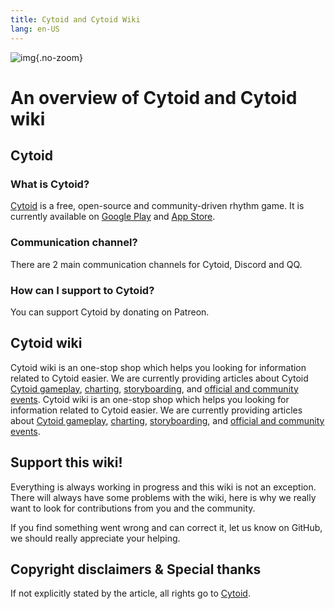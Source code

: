 ```yaml
---
title: Cytoid and Cytoid Wiki
lang: en-US
---
```


![img](/site-source/pic/sayaka_thumb.png){.no-zoom}

# An overview of Cytoid and Cytoid wiki

## Cytoid

### What is Cytoid?

[Cytoid](https://cytoid.io/) is a free, open-source and community-driven rhythm game. It is currently available on [Google Play](https://play.google.com/store/apps/details?id=me.tigerhix.cytoid) and [App Store](https://itunes.apple.com/us/app/cytoid/id1266582726).

### Communication channel?

There are 2 main communication channels for Cytoid, Discord and QQ.

<ColorfulCard title="Discord" comment="Want to learn how to make levels? Interested in weekly tournaments? Or perhaps just want to vibe? Then join us in our Discord community!" link="https://discord.gg/cytoid" :color="['#7695ff', '#7289da']"/>

<ColorfulCard title="QQ Group Chat" comment="For those who are having trouble accessing Discord, try joining our group chat on QQ!" link="https://jq.qq.com/?_wv=1027&k=PWzSblsO" :color="['#8eff9c', '#5cc43a']"/>

### How can I support to Cytoid?

You can support Cytoid by donating on Patreon.

<ColorfulCard title="Patreon" comment="Cytoid is 100% free and open-source. However, the budget we need to make the servers run properly is high. So if you're an enthusiast, why not consider..." link="https://www.patreon.com/tigerhix" :color="['#ff715d', '#f96854']"/>

## Cytoid wiki

Cytoid wiki is an one-stop shop which helps you looking for information related to Cytoid easier. We are currently providing articles about Cytoid [Cytoid gameplay](/en/gameplay/), [charting](/en/charting/), [storyboarding](/en/storyboard/), and [official and community events](/en/events/).
Cytoid wiki is an one-stop shop which helps you looking for information related to Cytoid easier. We are currently providing articles about [Cytoid gameplay](/en/gameplay/), [charting](/en/charting/), [storyboarding](/en/storyboard/), and [official and community events](/en/events/).

## Support this wiki!

Everything is always working in progress and this wiki is not an exception. There will always have some problems with the wiki, here is why we really want to look for contributions from you and the community.

If you find something went wrong and can correct it, let us know on GitHub, we should really appreciate your helping.

## Copyright disclaimers & Special thanks

If not explicitly stated by the article, all rights go to [Cytoid](https://github.com/Cytoid/Cytoid).
